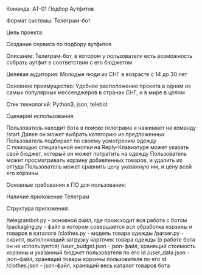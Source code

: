 Команда: АТ-01 Подбор Аутфитов

Формат системы: Телеграм-бот

Цель проекта:

  Создание сервиса по подбору аутфитов

Описание:
  Телеграм-бот, в котором у пользователя есть возможность собрать аутфит в соответствии с его бюджетом

Целевая аудитория:
  Молодые люди из СНГ в возрасте с 14 до 30 лет

Основное преимущество:
  Удобное расположение проекта в одном из самых популярных мессенджеров в странах СНГ, и в мире в целом

Стек технологий: Python3, json, telebot

Сценарий использования:

  Пользователь находит бота в поиске телеграма и нажимает на команду /start
  Далее он может выбрать категорию из предложенных
  Пользователь подбирает по своему усмотрению одежду  
  С помощью специальной кнопки на Reply-Клавиатуре может указать свой бюджет, который он может потратить на одежду
  Пользователь может просматривать корзину добавленных товаров, и удалить их оттуда
  Пользователь может сравнить цену указанную им, и цену всей его корзины

Основные требования к ПО для пользования:

  Наличие приложение Телеграм
  
Структура приложения:

/telegrambot.py - основной файл, где происходит вся работа с ботом
/packaging.py - файл в котором совершается вся обработка корзины и товаров в каталоге
/clothes.py - модель товара одежды
/parser.py - скрипт, выполняющий загрузку карточек товара одежды (в работе бота он не используется)
/user_budget.json - json-файл, хранящий стоимость корзины и указанный бюджет пользователя по его id
/user_data.json - json-файл, хранящий товары корзины пользователя по его id
/clothes.json - json-файл, хранящий весь каталог товаров бота
